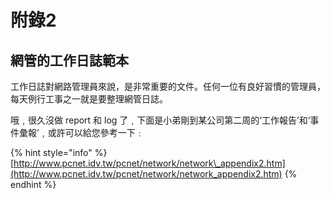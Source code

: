 # 附錄2

## **網管的工作日誌範本**

工作日誌對網路管理員來說，是非常重要的文件。任何一位有良好習慣的管理員，每天例行工事之一就是要整理網管日誌。

哦﹐很久沒做 report 和 log 了﹐下面是小弟剛到某公司第二周的‘工作報告’和‘事件彙報’﹐或許可以給您參考一下﹕

{% hint style="info" %}
[http://www.pcnet.idv.tw/pcnet/network/network\_appendix2.htm](http://www.pcnet.idv.tw/pcnet/network/network_appendix2.htm)
{% endhint %}



